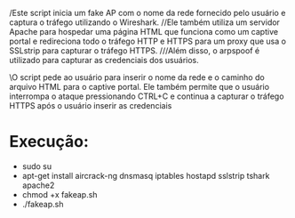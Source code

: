 /Este script inicia um fake AP com o nome da rede fornecido pelo usuário e captura o tráfego utilizando o Wireshark. 
//Ele também utiliza um servidor Apache para hospedar uma página HTML que funciona como um captive portal e redireciona todo o tráfego HTTP e HTTPS para um proxy que usa o SSLstrip para capturar o tráfego HTTPS. 
///Além disso, o arpspoof é utilizado para capturar as credenciais dos usuários.

\O script pede ao usuário para inserir o nome da rede e o caminho do arquivo HTML para o captive portal. Ele também permite que o usuário interrompa o ataque pressionando CTRL+C e continua a capturar o tráfego HTTPS após o usuário inserir as credenciais

 # Execução:

- sudo su
- apt-get install aircrack-ng dnsmasq iptables hostapd sslstrip tshark apache2
- chmod +x fakeap.sh
- ./fakeap.sh
